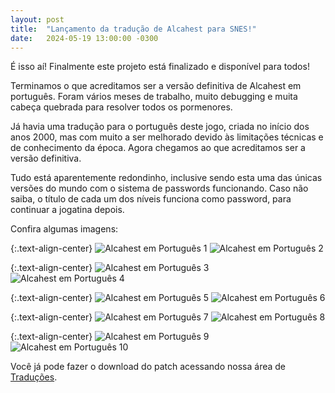 ```yaml
---
layout: post
title:  "Lançamento da tradução de Alcahest para SNES!"
date:   2024-05-19 13:00:00 -0300
---
```


É isso aí! Finalmente este projeto está finalizado e disponível para todos!

Terminamos o que acreditamos ser a versão definitiva de Alcahest em português. Foram vários meses de trabalho, muito debugging e muita cabeça quebrada para resolver todos os pormenores. 

Já havia uma tradução para o português deste jogo, criada no início dos anos 2000, mas com muito a ser melhorado devido às limitações técnicas e de conhecimento da época. Agora chegamos ao que acreditamos ser a versão definitiva. 

Tudo está aparentemente redondinho, inclusive sendo esta uma das únicas versões do mundo com o sistema de passwords funcionando. Caso não saiba, o título de cada um dos níveis funciona como password, para continuar a jogatina depois.

Confira algumas imagens:

{:.text-align-center}
![Alcahest em Português 1](/projeto_alcahest/misc/Alcahest_0.png)
![Alcahest em Português 2](/projeto_alcahest/misc/Alcahest_1.png)

{:.text-align-center}
![Alcahest em Português 3](/projeto_alcahest/misc/Alcahest_2.png)
![Alcahest em Português 4](/projeto_alcahest/misc/alcahest_3.png)

{:.text-align-center}
![Alcahest em Português 5](/projeto_alcahest/misc/Alcahest_4.png)
![Alcahest em Português 6](/projeto_alcahest/misc/alcahest_5.png)

{:.text-align-center}
![Alcahest em Português 7](/projeto_alcahest/misc/Alcahest_6.png)
![Alcahest em Português 8](/projeto_alcahest/misc/Alcahest_7.png)

{:.text-align-center}
![Alcahest em Português 9](/projeto_alcahest/misc/Alcahest_8.png)
![Alcahest em Português 10](/projeto_alcahest/misc/Alcahest_9.png)

Você já pode fazer o download do patch acessando nossa área de [Traduções](/traducoes).